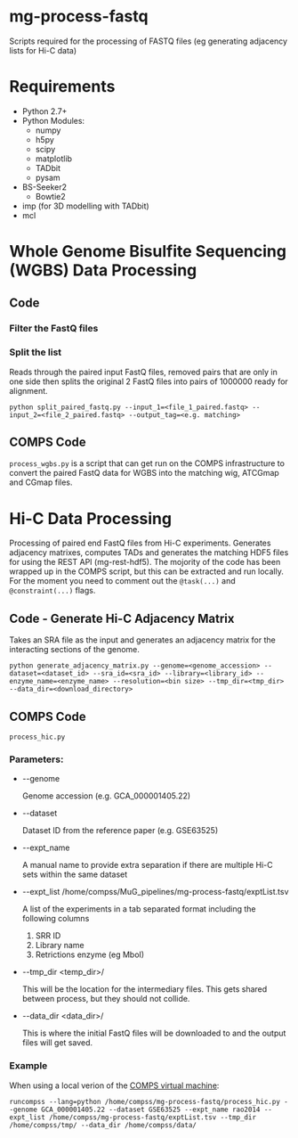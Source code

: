 # mg-process-fastq
Scripts required for the processing of FASTQ files (eg generating adjacency lists for Hi-C data)

# Requirements
- Python 2.7+
- Python Modules:
  - numpy
  - h5py
  - scipy
  - matplotlib
  - TADbit
  - pysam
- BS-Seeker2
  - Bowtie2
- imp (for 3D modelling with TADbit)
- mcl


# Whole Genome Bisulfite Sequencing (WGBS) Data Processing
## Code
### Filter the FastQ files

### Split the list
Reads through the paired input FastQ files, removed pairs that are only in one side then splits the original 2 FastQ files into pairs of 1000000 ready for alignment.

```
python split_paired_fastq.py --input_1=<file_1_paired.fastq> --input_2=<file_2_paired.fastq> --output_tag=<e.g. matching>
```

## COMPS Code
`process_wgbs.py` is a script that can get run on the COMPS infrastructure to convert the paired FastQ data for WGBS into the matching wig, ATCGmap and CGmap files.


# Hi-C Data Processing
Processing of paired end FastQ files from Hi-C experiments. Generates adjacency matrixes, computes TADs and generates the matching HDF5 files for using the REST API (mg-rest-hdf5). The mojority of the code has been wrapped up in the COMPS script, but this can be extracted and run locally. For the moment you need to comment out the `@task(...)` and `@constraint(...)` flags.

## Code - Generate Hi-C Adjacency Matrix
Takes an SRA file as the input and generates an adjacency matrix for the interacting sections of the genome.
```
python generate_adjacency_matrix.py --genome=<genome_accession> --dataset=<dataset_id> --sra_id=<sra_id> --library=<library_id> --enzyme_name=<enzyme_name> --resolution=<bin size> --tmp_dir=<tmp_dir> --data_dir=<download_directory>
```

## COMPS Code
`process_hic.py`

### Parameters:
* --genome

   Genome accession (e.g. GCA_000001405.22)
* --dataset

   Dataset ID from the reference paper (e.g. GSE63525)
* --expt_name

   A manual name to provide extra separation if there are multiple Hi-C sets within the same dataset
* --expt_list /home/compss/MuG_pipelines/mg-process-fastq/exptList.tsv

   A list of the experiments in a tab separated format including the following columns

   1. SRR ID
   2. Library name
   3. Retrictions enzyme (eg MboI)
* --tmp_dir \<temp_dir\>/

   This will be the location for the intermediary files. This gets shared between process, but they should not collide.
* --data_dir \<data_dir\>/

   This is where the initial FastQ files will be downloaded to and the output files will get saved.

### Example
When using a local verion of the [COMPS virtual machine](http://www.bsc.es/computer-sciences/grid-computing/comp-superscalar/downloads-and-documentation):
```
runcompss --lang=python /home/compss/mg-process-fastq/process_hic.py --genome GCA_000001405.22 --dataset GSE63525 --expt_name rao2014 --expt_list /home/compss/mg-process-fastq/exptList.tsv --tmp_dir /home/compss/tmp/ --data_dir /home/compss/data/
```
